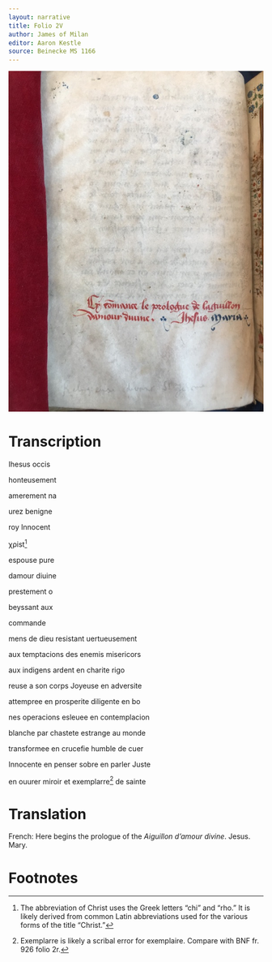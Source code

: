 ```yaml
---
layout: narrative
title: Folio 2V
author: James of Milan
editor: Aaron Kestle
source: Beinecke MS 1166
---
```


![Beinecke MS 1166 Folio 2V](https://raw.githubusercontent.com/oldfrenchtexts/L-aiguillon-d-amour-divine/master/assets/2V.jpg)

# Transcription

Ihesus occis 

honteusement 

amerement na 

urez benigne 

roy Innocent 

χρist[^1]

espouse pure 

damour diuine 

prestement o 

beyssant aux 

commande 

mens de dieu resistant uertueusement 

aux temptacions des enemis misericors 

aux indigens ardent en charite rigo 

reuse a son corps Joyeuse en adversite 

attempree en prosperite diligente en bo 

nes operacions esleuee en contemplacion 

blanche par chastete estrange au monde 

transformee en crucefie humble de cuer 

Innocente en penser sobre en parler Juste 

en ouurer miroir et exemplarre[^2] de sainte 

# Translation

French: Here begins the prologue of the *Aiguillon d’amour divine*. Jesus. Mary. 

# Footnotes

[^1]: The abbreviation of Christ uses the Greek letters “chi” and “rho.” It is likely derived from common Latin abbreviations used for the various forms of the title “Christ.”

[^2]: Exemplarre is likely a scribal error for exemplaire. Compare with BNF fr. 926 folio 2r. 

